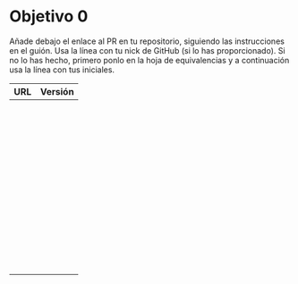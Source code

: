 # Objetivo 0

Añade debajo el enlace al PR en tu repositorio, siguiendo las instrucciones en
el guión. Usa la línea con tu nick de GitHub (si lo has proporcionado). Si no lo
has hecho, primero ponlo en la hoja de equivalencias y a continuación usa la
línea con tus iniciales.

| URL                                        | Versión |
|--------------------------------------------|---------|
| <!-- Enlace de A P G --> | |
| <!-- Enlace de A E M --> | |
| <!-- Enlace de LuisArostegui --> | |
| <!-- Enlace de Paszser --> | |
| <!-- Enlace de Mapachana --> | |
| <!-- Enlace de IgnasiCR --> | |
| <!-- Enlace de eantoniocalo18 --> | |
| <!-- Enlace de NachoCarher --> | |
| <!-- Enlace de Balrrach --> | |
| <!-- Enlace de alexespana --> | |
| <!-- Enlace de E M J --> | |
| <!-- Enlace de MarinoFajardo --> | |
| <!-- Enlace de danifm1321 --> | |
| <!-- Enlace de josevilchez247 --> | |
| <!-- Enlace de arguellesm --> | |
| <!-- Enlace de F A D --> | |
| <!-- Enlace de JaimeGM96 --> | |
| <!-- Enlace de agr8 --> | |
| <!-- Enlace de Olasergiolas --> | |
| <!-- Enlace de lentes4k --> | |
| <!-- Enlace de joaquingv12 --> | |
| <!-- Enlace de gomares --> | |
| <!-- Enlace de modejota --> | |
| <!-- Enlace de G R A A --> | |
| <!-- Enlace de H G J M --> | |
| <!-- Enlace de venrra --> | |
| <!-- Enlace de Antobio17 --> | |
| <!-- Enlace de J T M --> | |
| <!-- Enlace de migueorg --> | |
| <!-- Enlace de jesusmarzor --> | |
| <!-- Enlace de M B F A --> | |
| <!-- Enlace de amerigal --> | |
| <!-- Enlace de Asmilex --> | |
| <!-- Enlace de M P I --> | |
| <!-- Enlace de M H A --> | |
| <!-- Enlace de morevi --> | |
| <!-- Enlace de Pablont98 --> | |
| <!-- Enlace de Slowmybrosh --> | |
| <!-- Enlace de O V S --> | |
| <!-- Enlace de O R J L --> | |
| <!-- Enlace de Xileon310 --> | |
| <!-- Enlace de Parka015 --> | |
| <!-- Enlace de S R E --> | |
| <!-- Enlace de LuisSS20 --> | |
| <!-- Enlace de juanfran00 --> | |
| <!-- Enlace de Albertotc99 --> | |
| <!-- Enlace de aleveji --> | |
| <!-- Enlace de paula1999 --> | |
| <!-- Enlace de xCyal --> | |
| <!-- Enlace de vlljuan99 --> | |
| <!-- Enlace de JAntonioVR --> | |
| <!-- Enlace de pablozafra97 --> | |
